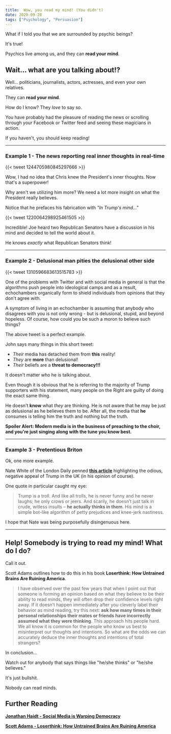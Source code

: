 ```yaml
---
title:  Wow, you read my mind! (You didn't)
date: 2020-09-28
tags: ["Psychology", "Persuasion"]
---
```


What if I told you that we are surrounded by psychic beings?

It's true!

Psychics live among us, and they can **read your mind**.

<!--more-->


## Wait... what are you talking about!?
Well... politicians, journalists, actors, actresses, and even your own relatives.

They can **read your mind**.

How do I know? They _love_ to say so.

You have probably had the pleasure of reading the news or scrolling through your Facebook 
or Twitter feed and seeing these magicians in action.

If you haven't, you should keep reading!


<hr>

### Example 1 - The news reporting real inner thoughts in real-time

{{< tweet 1244705980845297666 >}}

Wow, I had no idea that Chris knew the President's inner thoughts.
Now that's a superpower!

Why aren't we utilizing him more?
We need a lot more insight on what the President really believes.

Notice that he prefaces his fabrication with _"In Trump's mind..."_

{{< tweet 1220064298925461505 >}}

Incredible! Joe heard two Republican Senators have a discussion in his mind
and decided to tell the world about it.

He knows _exactly_ what Republican Senators think!

<hr>

### Example 2 - Delusional man pities the delusional other side

{{< tweet 1310596683613515783 >}}

One of the problems with Twitter and with social media in general is that
the algorithms push people into ideological camps and as a result, echochambers organically
form to shield individuals from opinions that they don't agree with.

A symptom of living in an echochamber is assuming that anybody who
disagrees with you is not only wrong - but is delusional, stupid, and
beyond hopeless. Of course, how could you be such a moron to believe
such things?

The above tweet is a perfect example.

John says many things in this short tweet:

- _Their_ media has detached them from **this** reality!
- _They_ are **more** than delusional!
- _Their_ beliefs are a **threat to democracy!!!**

It doesn't matter who he is talking about. 

Even though it is obvious that he is referring to the majority of Trump supporters with
his statement, many people on the Right are guilty of doing the exact same thing.

He doesn't **know** what _they_ are thinking.
He is not aware that he may be just as delusional as he believes them to be.
After all, the media that **he** consumes is telling him the truth and nothing but the truth.

**Spoiler Alert: Modern media is in the business of preaching to the choir, and you're just singing along with the tune you know best.**

<hr>

### Example 3 - Pretentious Briton

Ok, one more example.

Nate White of the London Daily penned **<a href="https://londondaily.com/british-writer-pens-the-best-description-of-trump-i-ve-read?fbclid=IwAR3DWSthaGw-9R_biHYymFkrnywF8wdXIGs7j3oXjteJMAInlm_BBJfCwZw"/>this article</a>** highlighting the odious, negative appeal of Trump in the UK (in his opinion of course).

One quote in particular caught my eye:

>Trump is a troll. And like all trolls, he is never funny and he never laughs; he only crows or jeers. And scarily, he doesn’t just talk in crude, witless insults – **he actually thinks in them**. His mind is a simple bot-like algorithm of petty prejudices and knee-jerk nastiness.

I hope that Nate was being purposefully disingenuous here.

<hr>

## Help! Somebody is trying to read my mind! What do I do?

Call it out.

Scott Adams outlines how to do this in his book **Loserthink: How Untrained Brains Are Ruining America**. 

> I have
observed over the past few years that when I point out that
someone is forming an opinion based on what they believe to
be their ability to read minds, they will often drop their
confidence levels right away. If it doesn’t happen immediately
after you cleverly label their behavior as mind reading, try this
next: **ask how many times in their personal relationships their
mates or friends have incorrectly assumed what they were
thinking**. This approach hits people hard. We all know it is
common for the people who know us best to misinterpret our
thoughts and intentions. So what are the odds we can
accurately deduce the inner thoughts and intentions of total
strangers?

In conclusion...

Watch out for anybody that says things like "he/she thinks" or "he/she believes."

It's just bullshit.

Nobody can read minds.

## Further Reading

**<a href="https://www.theatlantic.com/magazine/archive/2019/12/social-media-democracy/600763/">Jonathan Haidt - Social Media is Warping Democracy</a>**

**<a href="https://www.amazon.com/Loserthink-Untrained-Brains-Ruining-America/dp/0593083520"/>Scott Adams - Loserthink: How Untrained Brains Are Ruining America</a>**